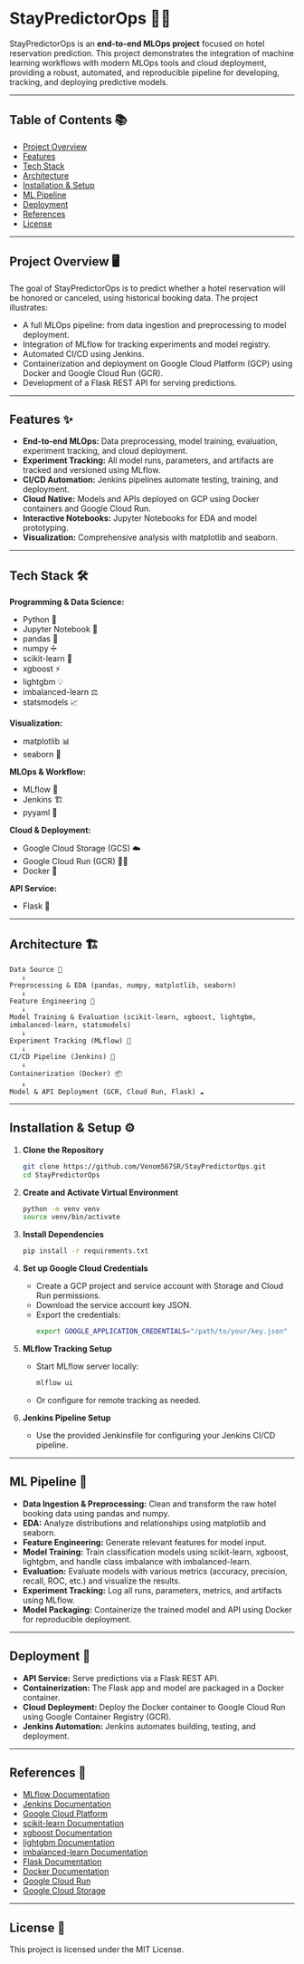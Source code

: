 # StayPredictorOps 🏨🔮

StayPredictorOps is an **end-to-end MLOps project** focused on hotel reservation prediction. This project demonstrates the integration of machine learning workflows with modern MLOps tools and cloud deployment, providing a robust, automated, and reproducible pipeline for developing, tracking, and deploying predictive models.

---

## Table of Contents 📚

- [Project Overview](#project-overview)
- [Features](#features)
- [Tech Stack](#tech-stack)
- [Architecture](#architecture)
- [Installation & Setup](#installation--setup)
- [ML Pipeline](#ml-pipeline)
- [Deployment](#deployment)
- [References](#references)
- [License](#license)

---

## Project Overview 🖥️

The goal of StayPredictorOps is to predict whether a hotel reservation will be honored or canceled, using historical booking data. The project illustrates:

- A full MLOps pipeline: from data ingestion and preprocessing to model deployment.
- Integration of MLflow for tracking experiments and model registry.
- Automated CI/CD using Jenkins.
- Containerization and deployment on Google Cloud Platform (GCP) using Docker and Google Cloud Run (GCR).
- Development of a Flask REST API for serving predictions.

---

## Features ✨

- **End-to-end MLOps:** Data preprocessing, model training, evaluation, experiment tracking, and cloud deployment.
- **Experiment Tracking:** All model runs, parameters, and artifacts are tracked and versioned using MLflow.
- **CI/CD Automation:** Jenkins pipelines automate testing, training, and deployment.
- **Cloud Native:** Models and APIs deployed on GCP using Docker containers and Google Cloud Run.
- **Interactive Notebooks:** Jupyter Notebooks for EDA and model prototyping.
- **Visualization:** Comprehensive analysis with matplotlib and seaborn.

---

## Tech Stack 🛠️

**Programming & Data Science:**
- Python 🐍
- Jupyter Notebook 📓
- pandas 🐼
- numpy ➗
- scikit-learn 🧠
- xgboost ⚡
- lightgbm 💡
- imbalanced-learn ⚖️
- statsmodels 📈

**Visualization:**
- matplotlib 📊
- seaborn 🌊

**MLOps & Workflow:**
- MLflow 🚀
- Jenkins 🏗️
- pyyaml 📄

**Cloud & Deployment:**
- Google Cloud Storage (GCS) ☁️
- Google Cloud Run (GCR) 🏃‍♂️
- Docker 🐳

**API Service:**
- Flask 🍶

---

## Architecture 🏗️

```
Data Source 📂
   ↓
Preprocessing & EDA (pandas, numpy, matplotlib, seaborn)
   ↓
Feature Engineering 🧩
   ↓
Model Training & Evaluation (scikit-learn, xgboost, lightgbm, imbalanced-learn, statsmodels)
   ↓
Experiment Tracking (MLflow) 📒
   ↓
CI/CD Pipeline (Jenkins) 🔁
   ↓
Containerization (Docker) 📦
   ↓
Model & API Deployment (GCR, Cloud Run, Flask) ☁️
```

---

## Installation & Setup ⚙️

1. **Clone the Repository**
   ```bash
   git clone https://github.com/Venom567SR/StayPredictorOps.git
   cd StayPredictorOps
   ```

2. **Create and Activate Virtual Environment**
   ```bash
   python -m venv venv
   source venv/bin/activate
   ```

3. **Install Dependencies**
   ```bash
   pip install -r requirements.txt
   ```

4. **Set up Google Cloud Credentials**
   - Create a GCP project and service account with Storage and Cloud Run permissions.
   - Download the service account key JSON.
   - Export the credentials:
     ```bash
     export GOOGLE_APPLICATION_CREDENTIALS="/path/to/your/key.json"
     ```

5. **MLflow Tracking Setup**
   - Start MLflow server locally:
     ```bash
     mlflow ui
     ```
   - Or configure for remote tracking as needed.

6. **Jenkins Pipeline Setup**
   - Use the provided Jenkinsfile for configuring your Jenkins CI/CD pipeline.

---

## ML Pipeline 🧬

- **Data Ingestion & Preprocessing:** Clean and transform the raw hotel booking data using pandas and numpy.
- **EDA:** Analyze distributions and relationships using matplotlib and seaborn.
- **Feature Engineering:** Generate relevant features for model input.
- **Model Training:** Train classification models using scikit-learn, xgboost, lightgbm, and handle class imbalance with imbalanced-learn.
- **Evaluation:** Evaluate models with various metrics (accuracy, precision, recall, ROC, etc.) and visualize the results.
- **Experiment Tracking:** Log all runs, parameters, metrics, and artifacts using MLflow.
- **Model Packaging:** Containerize the trained model and API using Docker for reproducible deployment.

---

## Deployment 🚀

- **API Service:** Serve predictions via a Flask REST API.
- **Containerization:** The Flask app and model are packaged in a Docker container.
- **Cloud Deployment:** Deploy the Docker container to Google Cloud Run using Google Container Registry (GCR).
- **Jenkins Automation:** Jenkins automates building, testing, and deployment.


---


## References 🔗

- [MLflow Documentation](https://mlflow.org/)
- [Jenkins Documentation](https://www.jenkins.io/doc/)
- [Google Cloud Platform](https://cloud.google.com/)
- [scikit-learn Documentation](https://scikit-learn.org/)
- [xgboost Documentation](https://xgboost.readthedocs.io/)
- [lightgbm Documentation](https://lightgbm.readthedocs.io/)
- [imbalanced-learn Documentation](https://imbalanced-learn.org/)
- [Flask Documentation](https://flask.palletsprojects.com/)
- [Docker Documentation](https://docs.docker.com/)
- [Google Cloud Run](https://cloud.google.com/run)
- [Google Cloud Storage](https://cloud.google.com/storage)

---

## License 📄

This project is licensed under the MIT License.